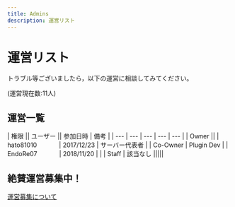 ```yaml
---
title: Admins
description: 運営リスト
---
```


# 運営リスト
トラブル等ございましたら，以下の運営に相談してみてください。

(運営現在数:11人)

## 運営一覧

| 権限 || ユーザー || 参加日時 | 備考 |
| --- | --- | --- | --- | --- |
| Owner                        || <mc-avatar user="a1f8207cdbaa426d92a438c6d0f3c570" /> | hato81010    　    　　| 2017/12/23 | サーバー代表者 |
| Co-Owner | Plugin Dev         | <mc-avatar user="81e123bc72964a59a7ee3aabdedf2d91" /> | EndoRe07    　    　　| 2018/11/20 | |
| Staff    | 該当なし                                                                                                       |||||

## 絶賛運営募集中！
[運営募集について](/pages/recruit-info)
